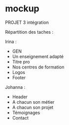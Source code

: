 # mockup
PROJET 3 intégration



Répartition des taches :

Irina :
- GEN
- Un enseignement adapté
- Titre pro
- Nos centres de formation
- Logos 
- Footer


Johanna :
- Header
- A chacun son métier
- A chacun son projet
- Témoignages
- Contact
